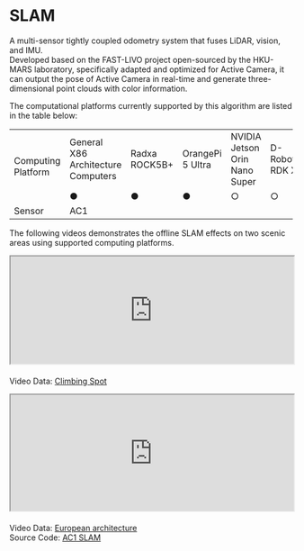 # SLAM  
A multi-sensor tightly coupled odometry system that fuses LiDAR, vision, and IMU.  
Developed based on the FAST-LIVO project open-sourced by the HKU-MARS laboratory, specifically adapted and optimized for Active Camera, it can output the pose of Active Camera in real-time and generate three-dimensional point clouds with color information.

The computational platforms currently supported by this algorithm are listed in the table below:

<table class="docutils align-default" style="width: 100%;">
    <tbody>
        <tr class="row-even centered-table-text">
            <td rowspan="2">Computing Platform</td>
            <td>General X86 Architecture Computers</td>
            <td>Radxa ROCK5B+</td>
            <td>OrangePi 5 Ultra</td>
            <td>NVIDIA Jetson Orin Nano Super</td>
            <td>D-Robotics RDK X5</td>
        </tr>
        <tr class="row-odd centered-table-text">
            <td>●</td>
            <td>●</td>
            <td>●</td>
            <td>○</td>
            <td>○</td>
        </tr>
        <tr class="row-even centered-table-text">
            <td>Sensor</td>
            <td colspan="5">AC1</td>
        </tr>
    </tbody>
</table>

The following videos demonstrates the offline SLAM effects on two scenic areas using supported computing platforms.

<div style="margin-bottom: 24px; position:relative; width:100%; padding-top: 37.87%;" class="video-container">
    <iframe src="https://cdn.robosense.cn/AC_wiki/AC1_2.0_zuopaotai_wiki.mp4" allowfullscreen style="position:absolute; top:0; left:0; width:100%; height:100%;"></iframe>
</div>

Video Data: [Climbing Spot](https://cdn.robosense.cn/AC_wiki/zuopaotai.zip)

<div style="margin-bottom: 24px; position:relative; width:100%; padding-top: 41.00%;" class="video-container">
    <iframe src="https://cdn.robosense.cn/AC_wiki/shuichi_slam_demo.mp4" allowfullscreen style="position:absolute; top:0; left:0; width:100%; height:100%;"></iframe>
</div>

Video Data: [European architecture](https://cdn.robosense.cn/AC_wiki/shuichi.zip)  
Source Code: [AC1 SLAM](https://github.com/RoboSense-Robotics/robosense_ac_slam)
